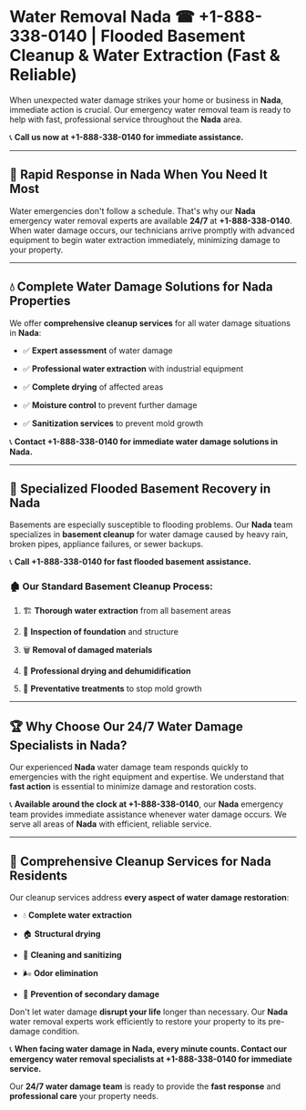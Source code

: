# Water Removal Nada ☎ +1-888-338-0140 | Flooded Basement Cleanup & Water Extraction (Fast & Reliable)

When unexpected water damage strikes your home or business in **Nada**, immediate action is crucial. Our emergency water removal team is ready to help with fast, professional service throughout the **Nada** area. 

📞 **Call us now at +1-888-338-0140 for immediate assistance.**
---
## 🚀 Rapid Response in Nada When You Need It Most
Water emergencies don't follow a schedule. That's why our **Nada** emergency water removal experts are available **24/7** at **+1-888-338-0140**. When water damage occurs, our technicians arrive promptly with advanced equipment to begin water extraction immediately, minimizing damage to your property.
---
## 💧 Complete Water Damage Solutions for Nada Properties
We offer **comprehensive cleanup services** for all water damage situations in **Nada**:
- ✅ **Expert assessment** of water damage  
- ✅ **Professional water extraction** with industrial equipment  
- ✅ **Complete drying** of affected areas  
- ✅ **Moisture control** to prevent further damage  
- ✅ **Sanitization services** to prevent mold growth  
📞 **Contact +1-888-338-0140 for immediate water damage solutions in Nada.**
---
## 🌊 Specialized Flooded Basement Recovery in Nada
Basements are especially susceptible to flooding problems. Our **Nada** team specializes in **basement cleanup** for water damage caused by heavy rain, broken pipes, appliance failures, or sewer backups. 
📞 **Call +1-888-338-0140 for fast flooded basement assistance.**
### 🏚️ Our Standard Basement Cleanup Process:
1. 🏗️ **Thorough water extraction** from all basement areas  
2. 🔎 **Inspection of foundation** and structure  
3. 🗑️ **Removal of damaged materials**  
4. 💨 **Professional drying and dehumidification**  
5. 🚫 **Preventative treatments** to stop mold growth  
---
## 🏆 Why Choose Our 24/7 Water Damage Specialists in Nada?
Our experienced **Nada** water damage team responds quickly to emergencies with the right equipment and expertise. We understand that **fast action** is essential to minimize damage and restoration costs.
📞 **Available around the clock at +1-888-338-0140**, our **Nada** emergency team provides immediate assistance whenever water damage occurs. We serve all areas of **Nada** with efficient, reliable service.
---
## 🧹 Comprehensive Cleanup Services for Nada Residents
Our cleanup services address **every aspect of water damage restoration**:
- 💧 **Complete water extraction**  
- 🏠 **Structural drying**  
- 🧼 **Cleaning and sanitizing**  
- 🌬️ **Odor elimination**  
- 🚫 **Prevention of secondary damage**  
Don't let water damage **disrupt your life** longer than necessary. Our **Nada** water removal experts work efficiently to restore your property to its pre-damage condition.
📞 **When facing water damage in Nada, every minute counts. Contact our emergency water removal specialists at +1-888-338-0140 for immediate service.**
Our **24/7 water damage team** is ready to provide the **fast response** and **professional care** your property needs.

